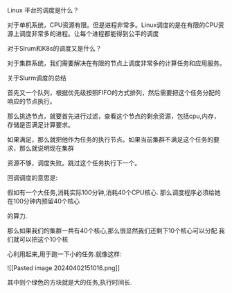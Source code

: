 

Linux 平台的调度是什么？

对于单机系统，CPU资源有限。但是进程非常多。Linux调度的是在有限的CPU资源上调度非常多的进程。让每个进程都能得到公平的调度



对于Slrum和K8s的调度又是什么？

对于集群系统，我们需要解决在有限的节点上调度非常多的计算任务和应用服务。



关于Slurm调度的总结

首先又一个队列，根据优先级按照FIFO的方式排列，然后需要把这个任务分配的响应的节点执行。

那么挑选节点，就要首先进行过滤，查看这个节点的剩余资源，包括cpu,内存，存储是否满足计算要求。

如果满足，那么就把他作为任务的执行节点。如果当前集群不满足这个任务的要求，那么就说明现在集群

资源不够，调度失败。跳过这个任务执行下一个。


回调调度的意思是:

假如有一个大任务,消耗实际100分钟,消耗40个CPU核心. 那么调度程序必须给她在100分钟内预留40个核心

的算力. 

那么如果我们的集群一共有40个核心,那么很显然我们还剩下10个核心可以分配.我们就可以把这个10个核

心利用起来,用于跑一下小的任务.就像这样:


![[Pasted image 20240402151016.png]]


其中则个绿色的方块就是大的任务,执行时间长.











